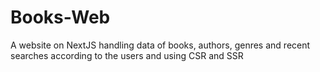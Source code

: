 # Books-Web
A website on NextJS handling data of books, authors, genres and recent searches according to the users and using CSR and SSR
